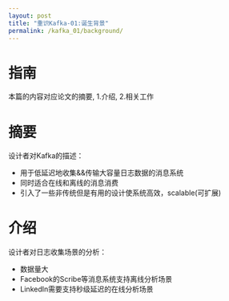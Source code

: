```yaml
---
layout: post
title: "重识Kafka-01:诞生背景"
permalink: /kafka_01/background/
---
```


# 指南
本篇的内容对应论文的摘要, 1.介绍, 2.相关工作

# 摘要
设计者对Kafka的描述：  
- 用于低延迟地收集&&传输大容量日志数据的消息系统
- 同时适合在线和离线的消息消费
- 引入了一些非传统但是有用的设计使系统高效，scalable(可扩展)

# 介绍
设计者对日志收集场景的分析：  
- 数据量大
- Facebook的Scribe等消息系统支持离线分析场景
- LinkedIn需要支持秒级延迟的在线分析场景
